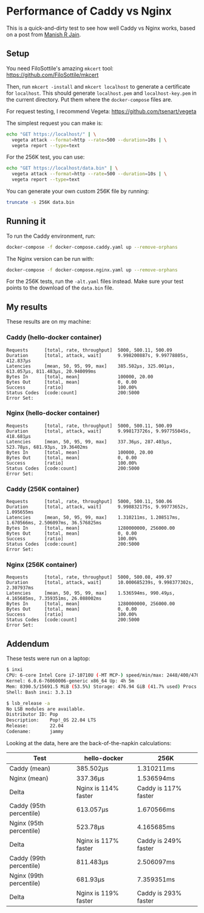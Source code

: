 # Performance of Caddy vs Nginx

This is a quick-and-dirty test to see how well Caddy vs Nginx works, based on a post from [Manish R Jain](https://manishrjain.com/reverse-proxy-caddy-nginx).

## Setup

You need FiloSottile's amazing `mkcert` tool: https://github.com/FiloSottile/mkcert

Then, run `mkcert -install` and `mkcert localhost` to generate a certificate for `localhost`. This should generate `localhost.pem` and `localhost-key.pem` in the current directory. Put them where the `docker-compose` files are.

For request testing, I recommend Vegeta: https://github.com/tsenart/vegeta

The simplest request you can make is:

```bash
echo "GET https://localhost/" | \
  vegeta attack --format=http --rate=500 --duration=10s | \
  vegeta report --type=text
```

For the 256K test, you can use:

```bash
echo "GET https://localhost/data.bin" | \
  vegeta attack --format=http --rate=500 --duration=10s | \
  vegeta report --type=text
```

You can generate your own custom 256K file by running:

```bash
truncate -s 256K data.bin
```

## Running it

To run the Caddy environment, run:

```bash
docker-compose -f docker-compose.caddy.yaml up --remove-orphans
```

The Nginx version can be run with:

```bash
docker-compose -f docker-compose.nginx.yaml up --remove-orphans
```

For the 256K tests, run the `-alt.yaml` files instead. Make sure your test points to the download of the `data.bin` file.

## My results

These results are on my machine:

### Caddy (hello-docker container)

```text
Requests      [total, rate, throughput]  5000, 500.11, 500.09
Duration      [total, attack, wait]      9.998200887s, 9.99778805s, 412.837µs
Latencies     [mean, 50, 95, 99, max]    385.502µs, 325.001µs, 613.057µs, 811.483µs, 20.940099ms
Bytes In      [total, mean]              100000, 20.00
Bytes Out     [total, mean]              0, 0.00
Success       [ratio]                    100.00%
Status Codes  [code:count]               200:5000
Error Set:
```

### Nginx (hello-docker container)

```text
Requests      [total, rate, throughput]  5000, 500.11, 500.09
Duration      [total, attack, wait]      9.998173726s, 9.997755045s, 418.681µs
Latencies     [mean, 50, 95, 99, max]    337.36µs, 287.403µs, 523.78µs, 681.93µs, 19.36402ms
Bytes In      [total, mean]              100000, 20.00
Bytes Out     [total, mean]              0, 0.00
Success       [ratio]                    100.00%
Status Codes  [code:count]               200:5000
Error Set:
```

### Caddy (256K container)

```text
Requests      [total, rate, throughput]  5000, 500.11, 500.06
Duration      [total, attack, wait]      9.998832175s, 9.99773652s, 1.095655ms
Latencies     [mean, 50, 95, 99, max]    1.310211ms, 1.208517ms, 1.670566ms, 2.506097ms, 36.576825ms
Bytes In      [total, mean]              1280000000, 256000.00
Bytes Out     [total, mean]              0, 0.00
Success       [ratio]                    100.00%
Status Codes  [code:count]               200:5000
Error Set:
```

### Nginx (256K container)

```text
Requests      [total, rate, throughput]  5000, 500.08, 499.97
Duration      [total, attack, wait]      10.000685239s, 9.998377302s, 2.307937ms
Latencies     [mean, 50, 95, 99, max]    1.536594ms, 990.49µs, 4.165685ms, 7.359351ms, 26.088002ms
Bytes In      [total, mean]              1280000000, 256000.00
Bytes Out     [total, mean]              0, 0.00
Success       [ratio]                    100.00%
Status Codes  [code:count]               200:5000
Error Set:
```

## Addendum

These tests were run on a laptop:

```bash
$ inxi
CPU: 6-core Intel Core i7-10710U (-MT MCP-) speed/min/max: 2448/400/4700 MHz
Kernel: 6.0.6-76060006-generic x86_64 Up: 4h 5m
Mem: 8390.5/15691.5 MiB (53.5%) Storage: 476.94 GiB (41.7% used) Procs: 424
Shell: Bash inxi: 3.3.13
```

```bash
$ lsb_release -a
No LSB modules are available.
Distributor ID: Pop
Description:    Pop!_OS 22.04 LTS
Release:        22.04
Codename:       jammy
```

Looking at the data, here are the back-of-the-napkin calculations:

| Test                    | hello-docker         | 256K                 |
| ----------------------- | -------------------- | -------------------- |
| Caddy (mean)            | 385.502µs            | 1.310211ms           |
| Nginx (mean)            | 337.36µs             | 1.536594ms           |
| Delta                   | Nginx is 114% faster | Caddy is 117% faster |
| Caddy (95th percentile) | 613.057µs            | 1.670566ms           |
| Nginx (95th percentile) | 523.78µs             | 4.165685ms           |
| Delta                   | Nginx is 117% faster | Caddy is 249% faster |
| Caddy (99th percentile) | 811.483µs            | 2.506097ms           |
| Nginx (99th percentile) | 681.93µs             | 7.359351ms           |
| Delta                   | Nginx is 119% faster | Caddy is 293% faster |
